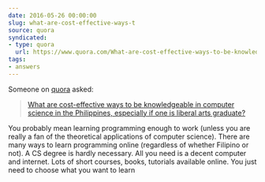 ```yaml
---
date: 2016-05-26 00:00:00
slug: what-are-cost-effective-ways-t
source: quora
syndicated:
- type: quora
  url: https://www.quora.com/What-are-cost-effective-ways-to-be-knowledgeable-in-computer-science-in-the-Philippines-especially-if-one-is-liberal-arts-graduate/answer/Roy-Tang
tags:
- answers
---
```


Someone on [quora](https://quora.com) asked:

> [What are cost-effective ways to be knowledgeable in computer science in the Philippines, especially if one is liberal arts graduate?](https://www.quora.com/What-are-cost-effective-ways-to-be-knowledgeable-in-computer-science-in-the-Philippines-especially-if-one-is-liberal-arts-graduate/answer/Roy-Tang)


You probably mean learning programming enough to work (unless you are really a fan of the theoretical applications of computer science). There are many ways to learn programming online (regardless of whether Filipino or not). A CS degree is hardly necessary. All you need is a decent computer and internet. Lots of short courses, books, tutorials available online. You just need to choose what you want to learn